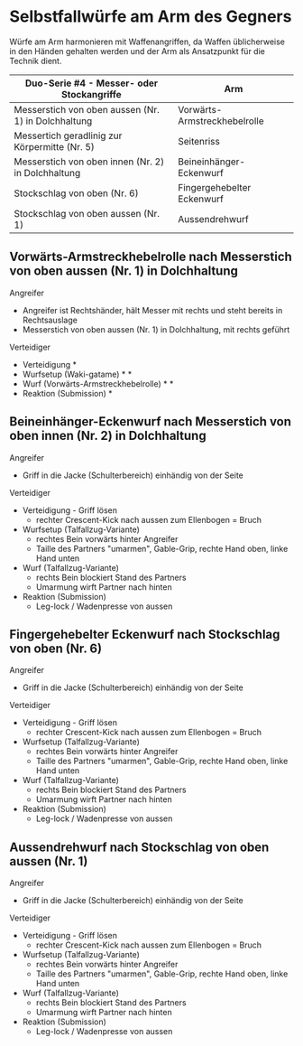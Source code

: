 # Selbstfallwürfe am Arm des Gegners

Würfe am Arm harmonieren mit Waffenangriffen, da Waffen üblicherweise in den Händen gehalten werden und der Arm als Ansatzpunkt für die Technik dient.

| Duo-Serie #4 - Messer- oder Stockangriffe           | Arm                          |
|-----------------------------------------------------|------------------------------|
| Messerstich von oben aussen (Nr. 1) in Dolchhaltung | Vorwärts-Armstreckhebelrolle |
| Messertich geradlinig zur Körpermitte (Nr. 5)       | Seitenriss                   |
| Messerstich von oben innen (Nr. 2) in Dolchhaltung  | Beineinhänger-Eckenwurf      |
| Stockschlag  von oben (Nr. 6)                       | Fingergehebelter Eckenwurf   |
| Stockschlag von oben aussen (Nr. 1)                 | Aussendrehwurf               |


## Vorwärts-Armstreckhebelrolle nach Messerstich von oben aussen (Nr. 1) in Dolchhaltung

Angreifer

* Angreifer ist Rechtshänder, hält Messer mit rechts und steht bereits in Rechtsauslage
* Messerstich von oben aussen (Nr. 1) in Dolchhaltung, mit rechts geführt

Verteidiger

* Verteidigung
  *
* Wurfsetup (Waki-gatame)
  *
  *
* Wurf (Vorwärts-Armstreckhebelrolle)
  *
  *
* Reaktion (Submission)
  *

## Beineinhänger-Eckenwurf nach Messerstich von oben innen (Nr. 2) in Dolchhaltung

Angreifer

* Griff in die Jacke (Schulterbereich) einhändig von der Seite

Verteidiger

* Verteidigung - Griff lösen
    * rechter Crescent-Kick nach aussen zum Ellenbogen = Bruch
* Wurfsetup (Talfallzug-Variante)
    * rechtes Bein vorwärts hinter Angreifer
    * Taille des Partners "umarmen", Gable-Grip, rechte Hand oben, linke Hand unten
* Wurf (Talfallzug-Variante)
    * rechts Bein blockiert Stand des Partners
    * Umarmung wirft Partner nach hinten
* Reaktion (Submission)
    * Leg-lock / Wadenpresse von aussen

## Fingergehebelter Eckenwurf nach Stockschlag von oben (Nr. 6)

Angreifer

* Griff in die Jacke (Schulterbereich) einhändig von der Seite

Verteidiger

* Verteidigung - Griff lösen
    * rechter Crescent-Kick nach aussen zum Ellenbogen = Bruch
* Wurfsetup (Talfallzug-Variante)
    * rechtes Bein vorwärts hinter Angreifer
    * Taille des Partners "umarmen", Gable-Grip, rechte Hand oben, linke Hand unten
* Wurf (Talfallzug-Variante)
    * rechts Bein blockiert Stand des Partners
    * Umarmung wirft Partner nach hinten
* Reaktion (Submission)
    * Leg-lock / Wadenpresse von aussen

## Aussendrehwurf nach Stockschlag von oben aussen (Nr. 1)

Angreifer

* Griff in die Jacke (Schulterbereich) einhändig von der Seite

Verteidiger

* Verteidigung - Griff lösen
    * rechter Crescent-Kick nach aussen zum Ellenbogen = Bruch
* Wurfsetup (Talfallzug-Variante)
    * rechtes Bein vorwärts hinter Angreifer
    * Taille des Partners "umarmen", Gable-Grip, rechte Hand oben, linke Hand unten
* Wurf (Talfallzug-Variante)
    * rechts Bein blockiert Stand des Partners
    * Umarmung wirft Partner nach hinten
* Reaktion (Submission)
    * Leg-lock / Wadenpresse von aussen


